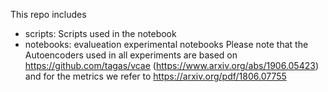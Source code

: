 This repo includes
- scripts: Scripts used in the notebook
- notebooks: evalueation experimental notebooks
Please note that the Autoencoders used in all experiments are based on https://github.com/tagas/vcae (https://www.arxiv.org/abs/1906.05423) and for the metrics we refer to https://arxiv.org/pdf/1806.07755
